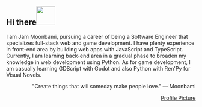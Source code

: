 <!-- ![MasterHead](https://pbs.twimg.com/profile_banners/1425084046275596289/1722762039/1500x500) -->
<!-- <h1 align="center">Hi, I am Moonbami!<img src="https://media.tenor.com/SNL9_xhZl9oAAAAi/waving-hand-joypixels.gif" width="50" height="50" /></h1> -->
<h2>Hi there<img src="https://media.tenor.com/SNL9_xhZl9oAAAAi/waving-hand-joypixels.gif" width="50" height="50" /></h2>
<p>I am Jam Moonbami, pursuing a career of being a Software Engineer that specializes full-stack web and game development. I have plenty experience in front-end area by building web apps with JavaScript and TypeScript. Currently, I am learning back-end area in a gradual phase to broaden my knowledge in web development using Python. As for game development, I am casually learning GDScript with Godot and also Python with Ren'Py for Visual Novels.</p>
<p align="right">"Create things that will someday make people love." — Moonbami</p>
<div align="right">
  <a href="https://ph.pinterest.com/search/pins/?q=shouko%20komi%20with%20glasses&rs=typed">Profile Picture</a>
</div> 

<div align="center">
<!--   <img src="https://github-readme-stats.vercel.app/api?username=moonbamijam&hide_title=false&hide_rank=false&show=reviews&show_icons=true&include_all_commits=true&count_private=true&disable_animations=false&theme=city_lights&bg_color=00000000&locale=en&hide_border=true" height="200" alt="stats graph"  />  -->
<!--   <img src="https://github-readme-stats.vercel.app/api/top-langs?username=moonbamijam&locale=en&hide_title=false&layout=compact&card_width=320&langs_count=10&theme=city_lights&bg_color=00000000&hide_border=true" height="200" alt="languages graph"  /> -->
<!--   <img height="150" src="https://media1.tenor.com/m/PyNliHCBh4IAAAAC/hoshimachi-suisei-hosimati-suisei.gif"  />  -->
<!--   <img height="200" src="https://64.media.tumblr.com/f03272a8cebede891b1e850675fa7b37/381a7a9e164998d6-0a/s640x960/7e7f38d23840e6c85351ba11b0d956450c1efcbf.gif"  />  -->
</div> 

<!-- <h2 align="center">Tech Stacks</h2> -->

<div align="center">
  <a href="https://go-skill-icons.vercel.app/">
    <!-- By favorites -->
<!--     <img src="https://go-skill-icons.vercel.app/api/icons?i=ts,js,py,react,nextjs,vite,godot,tailwind,sass,css,html,express,nodejs,mongodb,firebase,pnpm,vscode,ps,figma&perline=7" /> -->
    <!-- By alphabetical -->
<!--     <img src="https://go-skill-icons.vercel.app/api/icons?i=css,express,figma,firebase,godot,html,js,mongodb,nextjs,nodejs,ps,pnpm,py,react,renpy,sass,tailwind,ts,vite,vscode&perline=7" /> -->
  </a>
</div>
